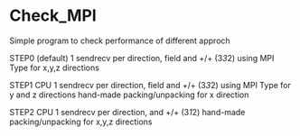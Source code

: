 # Check_MPI

Simple program to check performance of different approch

STEP0 (default)
	1 sendrecv per direction, field and +/+ (3*3*2)
	using MPI Type for x,y,z directions

STEP1
	CPU
	1 sendrecv per direction, field and +/+ (3*3*2)
	using MPI Type for y and z directions
	hand-made packing/unpacking for x direction

STEP2
	CPU
	1 sendrecv per direction, and +/+ (3*1*2)
	hand-made packing/unpacking for x,y,z directions
